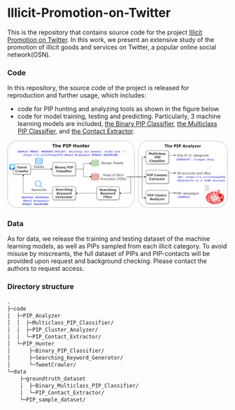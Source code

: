 # Illicit-Promotion-on-Twitter

This is the repository that contains source code for the project [Illicit Promotion on Twitter](https://anonymous-illicit-promotion.github.io/). In this work, we present an extensive study of the promotion of illicit goods and services on Twitter, a popular online social network(OSN). 

### Code

In this repository, the source code of the project is released for reproduction and further usage, which includes:

- code for PIP hunting and analyzing tools as shown in the figure below.
- code for model training, testing and predicting. Particularly, 3 machine learning models are included, [the Binary PIP Classifier](./code/PIP_Hunter/Binary_PIP_Classifier/), [the Multiclass PIP Classifier](./code/PIP_Analyzer/Multiclass_PIP_Classifier/), and [the Contact Extractor](./code/PIP_Analyzer/PIP_Contact_Extractor/). 


![methodology_overview](./code/methodology_overview.png)  

### Data
As for data, we release the training and testing dataset of the machine learning models, as well as PIPs sampled from each illicit category. To avoid misuse by miscreants, the full dataset of PIPs and PIP-contacts will be provided upon request and background checking. Please contact the authors to request access.

### Directory structure
```
.
├─code
│  ├─PIP_Analyzer
│  │  ├─Multiclass_PIP_Classifier/
│  │  ├─PIP_Cluster_Analyzer/
│  │  └─PIP_Contact_Extractor/
│  └─PIP_Hunter
│      ├─Binary_PIP_Classifier/
│      ├─Searching_Keyword_Generator/
│      └─TweetCrawler/
└─data
    ├─groundtruth_dataset
    │  ├─Binary_Multiclass_PIP_Classifier/
    │  └─PIP_Contact_Extractor/
    └─PIP_sample_dataset/
```

